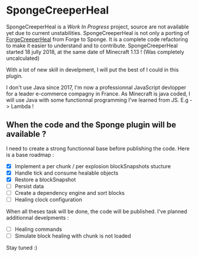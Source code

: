 # SpongeCreeperHeal

SpongeCreeperHeal is a *Work In Progress* project, source are not available yet due to current unstabilities.
SpongeCreeperHeal is not only a porting of [ForgeCreeperHeal](https://github.com/RedRelay/ForgeCreeperHeal) from Forge to Sponge.
It is a complete code refactoring to make it easier to understand and to contribute.
SpongeCreeperHeal started 18 jully 2018, at the same date of Minecraft 1.13 ! (Was completely uncalculated)

With a lot of new skill in develpment, I will put the best of I could in this plugin.

I don't use Java since 2017, I'm now a professionnal JavaScript devlopper for a leader e-commerce compagny in France.
As Minecraft is java coded, I will use Java with some functionnal programming I've learned from JS. E.g -> Lambda !

## When the code and the Sponge plugin will be available ?

I need to create a strong functionnal base before publishing the code.
Here is a base roadmap :

- [x] Implement a per chunk / per explosion blockSnapshots stucture
- [x] Handle tick and consume healable objects
- [x] Restore a blockSnapshot
- [ ] Persist data
- [ ] Create a dependency engine and sort blocks
- [ ] Healing clock configuration

When all theses task will be done, the code will be published.
I've planned additionnal develpments :

- [ ] Healing commands
- [ ] Simulate block healing with chunk is not loaded

Stay tuned :)
